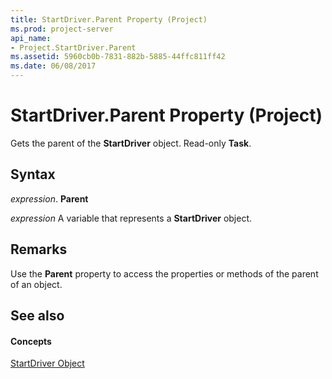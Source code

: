 ```yaml
---
title: StartDriver.Parent Property (Project)
ms.prod: project-server
api_name:
- Project.StartDriver.Parent
ms.assetid: 5960cb0b-7831-882b-5885-44ffc811ff42
ms.date: 06/08/2017
---
```



# StartDriver.Parent Property (Project)

Gets the parent of the **StartDriver** object. Read-only **Task**.


## Syntax

 _expression_. **Parent**

 _expression_ A variable that represents a **StartDriver** object.


## Remarks

Use the **Parent** property to access the properties or methods of the parent of an object.


## See also


#### Concepts


[StartDriver Object](startdriver-object-project.md)
